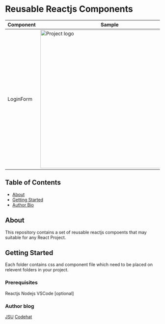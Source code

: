 # Reusable Reactjs Components

| Component     | Sample        |
| ------------- | ------------- |
| LoginForm     |  <img src="https://github.com/manojap/My-Reactjs-Components/blob/master/LoginForm/slidingForm.png?raw=true"  height="450px" alt="Project logo"></a>  |



## Table of Contents

- [About](#about)
- [Getting Started](#getting_started)
- [Author Bio](#about1)

## About <a name = "about"></a>

This repository contains a set of reusable reactjs compoents that may suitable for any React Project.

## Getting Started <a name = "getting_started"></a>

Each folder contains css and component file which need to be placed on relevent folders in your project.

### Prerequisites

Reactjs
Nodejs
VSCode [optional]
 
### Author blog  <a name = "about1"></a>

[JSU](http://javascriptsu.wordpress.com)
[Codehat](http://codehat.vercel.app)
